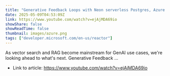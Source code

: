 ```yaml
---
title: "Generative Feedback Loops with Neon serverless Postgres, Azure Functions, and Azure OpenAI"
date: 2025-05-09T04:53:09Z
link: https://www.youtube.com/watch?v=ejAjMDA69io
showShare: false
showReadTime: false
thumbnail: images/azure.png
tags: ["developer.microsoft.com/en-us/reactor"]
---
```

As vector search and RAG become mainstream for GenAI use cases, we're looking ahead to what's next. Generative Feedback ...

- Link to article: https://www.youtube.com/watch?v=ejAjMDA69io